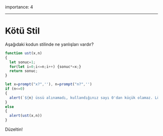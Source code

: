 importance: 4

---

# Kötü Stil

Aşağıdaki kodun stilinde ne yanlışları vardır?


```js no-beautify
function ust(x,n)
{
  let sonuc=1;
  for(let i=0;i<=n;i++) {sonuc*=x;}
  return sonuc;
}

let x=prompt("x?",''), n=prompt("n?",'')
if (n<=0)
{
  alert(`${n} üssü alınamadı, kullandığınız sayı 0'dan küçük olamaz. Lütfen doğal sayıları kullanınız.`);
}
else
{
  alert(ust(x,n))
}
```

Düzeltin!
